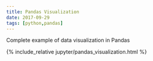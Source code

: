```yaml
---
title: Pandas Visualization
date: 2017-09-29
tags: [python,pandas]
---
```


Complete example of data visualization in Pandas  

<!-- excerpt separator -->

{% include_relative jupyter/pandas_visualization.html %}
